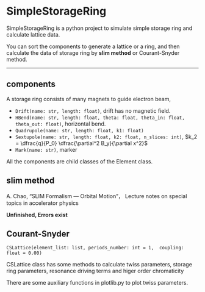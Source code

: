 # SimpleStorageRing
SimpleStorageRing is a python project to simulate simple storage ring and calculate lattice data.

You can sort the components to generate a lattice or a ring, and then calculate the data of storage ring by 
**slim method** or Courant-Snyder method. 


-------------------------
## components
A storage ring consists of many magnets to guide electron beam,

* `Drift(name: str, length: float)`, drift has no magnetic field.
* `HBend(name: str, length: float, theta: float, theta_in: float, theta_out: float)`, horizontal bend.
* `Quadrupole(name: str, length: float, k1: float)`
* `Sextupole(name: str, length: float, k2: float, n_slices: int)`, $k_2 = \dfrac{q}{P_0} \dfrac{\partial^2 B_y}{\partial x^2}$
* `Mark(name: str)`, marker

All the components are child classes of the Element class.


## slim method
A. Chao, “SLIM Formalism — Orbital Motion”， Lecture notes on special topics in accelerator 
physics

**Unfinished, Errors exist**

## Courant-Snyder

`CSLattice(element_list: list, periods_number: int = 1,  coupling: float = 0.00)`

CSLattice class has some methods to calculate twiss parameters, storage ring parameters, resonance driving terms and higer order chromaticity

There are some auxiliary functions in plotlib.py to plot twiss parameters.
